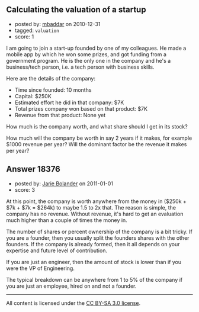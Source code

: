 ## Calculating the valuation of a startup

- posted by: [mbaddar](https://stackexchange.com/users/-1/6283-mbaddar) on 2010-12-31
- tagged: `valuation`
- score: 1


I am going to join a start-up founded by one of my colleagues. He made a mobile app by which he won some prizes, and got funding from a government program. He is the only one in the company and he's a business/tech person, i.e. a tech person with business skills.

Here are the details of the company:

- Time since founded: 10 months
- Capital: $250K
- Estimated effort he did in that company: $7K
- Total prizes company won based on that product: $7K
- Revenue from that product: None yet 

How much is the company worth, and what share should I get in its stock? 

How much will the company be worth in say 2 years if it makes, for example $1000 revenue per year? Will the dominant factor be the revenue it makes per year?



## Answer 18376

- posted by: [Jarie Bolander](https://stackexchange.com/users/-1/585-jarie-bolander) on 2011-01-01
- score: 3

At this point, the company is worth anywhere from the money in ($250k + $7k + $7k = $264k) to maybe 1.5 to 2x that. The reason is simple, the company has no revenue. Without revenue, it's hard to get an evaluation much higher than a couple of times the money in.

The number of shares or percent ownership of the company is a bit tricky. If you are a founder, then you usually split the founders shares with the other founders. If the company is already formed, then it all depends on your expertise and future level of contribution. 

If you are just an engineer, then the amount of stock is lower than if you were the VP of Engineering.

The typical breakdown can be anywhere from 1 to 5% of the company if you are just an employee, hired on and not a founder.



---

All content is licensed under the [CC BY-SA 3.0 license](https://creativecommons.org/licenses/by-sa/3.0/).
